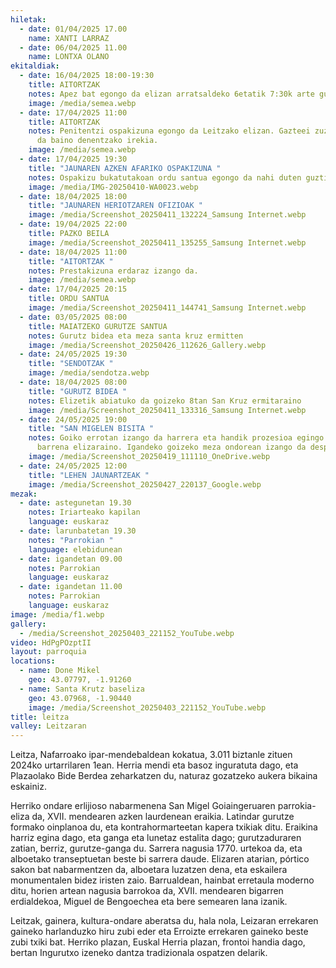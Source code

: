 ```yaml
---
hiletak:
  - date: 01/04/2025 17.00
    name: XANTI LARRAZ
  - date: 06/04/2025 11.00
    name: LONTXA OLANO
ekitaldiak:
  - date: 16/04/2025 18:00-19:30
    title: AITORTZAK
    notes: Apez bat egongo da elizan arratsaldeko 6etatik 7:30k arte gutxi gora behera
    image: /media/semea.webp
  - date: 17/04/2025 11:00
    title: AITORTZAK
    notes: Penitentzi ospakizuna egongo da Leitzako elizan. Gazteei zuzendua izango
      da baino denentzako irekia.
    image: /media/semea.webp
  - date: 17/04/2025 19:30
    title: "JAUNAREN AZKEN AFARIKO OSPAKIZUNA "
    notes: Ospakizu bukatutakoan ordu santua egongo da nahi duten guztientzat
    image: /media/IMG-20250410-WA0023.webp
  - date: 18/04/2025 18:00
    title: "JAUNAREN HERIOTZAREN OFIZIOAK "
    image: /media/Screenshot_20250411_132224_Samsung Internet.webp
  - date: 19/04/2025 22:00
    title: PAZKO BEILA
    image: /media/Screenshot_20250411_135255_Samsung Internet.webp
  - date: 18/04/2025 11:00
    title: "AITORTZAK "
    notes: Prestakizuna erdaraz izango da.
    image: /media/semea.webp
  - date: 17/04/2025 20:15
    title: ORDU SANTUA
    image: /media/Screenshot_20250411_144741_Samsung Internet.webp
  - date: 03/05/2025 08:00
    title: MAIATZEKO GURUTZE SANTUA
    notes: Gurutz bidea eta meza santa kruz ermitten
    image: /media/Screenshot_20250426_112626_Gallery.webp
  - date: 24/05/2025 19:30
    title: "SENDOTZAK "
    image: /media/sendotza.webp
  - date: 18/04/2025 08:00
    title: "GURUTZ BIDEA "
    notes: Elizetik abiatuko da goizeko 8tan San Kruz ermitaraino
    image: /media/Screenshot_20250411_133316_Samsung Internet.webp
  - date: 24/05/2025 19:00
    title: "SAN MIGELEN BISITA "
    notes: Goiko errotan izango da harrera eta handik prozesioa egingo da herrian
      barrena elizaraino. Igandeko goizeko meza ondorean izango da despedida.
    image: /media/Screenshot_20250419_111110_OneDrive.webp
  - date: 24/05/2025 12:00
    title: "LEHEN JAUNARTZEAK "
    image: /media/Screenshot_20250427_220137_Google.webp
mezak:
  - date: astegunetan 19.30
    notes: Iriarteako kapilan
    language: euskaraz
  - date: larunbatetan 19.30
    notes: "Parrokian "
    language: elebidunean
  - date: igandetan 09.00
    notes: Parrokian
    language: euskaraz
  - date: igandetan 11.00
    notes: Parrokian
    language: euskaraz
image: /media/f1.webp
gallery:
  - /media/Screenshot_20250403_221152_YouTube.webp
video: HdPgPOzptII
layout: parroquia
locations:
  - name: Done Mikel
    geo: 43.07797, -1.91260
  - name: Santa Krutz baseliza
    geo: 43.07968, -1.90440
    image: /media/Screenshot_20250403_221152_YouTube.webp
title: leitza
valley: Leitzaran
---
```

Leitza, Nafarroako ipar-mendebaldean kokatua, 3.011 biztanle zituen 2024ko urtarrilaren 1ean. Herria mendi eta basoz inguratuta dago, eta Plazaolako Bide Berdea zeharkatzen du, naturaz gozatzeko aukera bikaina eskainiz.

Herriko ondare erlijioso nabarmenena San Migel Goiaingeruaren parrokia-eliza da, XVII. mendearen azken laurdenean eraikia. Latindar gurutze formako oinplanoa du, eta kontrahormarteetan kapera txikiak ditu. Eraikina harriz egina dago, eta ganga eta lunetaz estalita dago; gurutzaduraren zatian, berriz, gurutze-ganga du. Sarrera nagusia 1770. urtekoa da, eta alboetako transeptuetan beste bi sarrera daude. Elizaren atarian, pórtico sakon bat nabarmentzen da, alboetara luzatzen dena, eta eskailera monumentalen bidez iristen zaio. Barrualdean, hainbat erretaula moderno ditu, horien artean nagusia barrokoa da, XVII. mendearen bigarren erdialdekoa, Miguel de Bengoechea eta bere semearen lana izanik.

Leitzak, gainera, kultura-ondare aberatsa du, hala nola, Leizaran errekaren gaineko harlanduzko hiru zubi eder eta Erroizte errekaren gaineko beste zubi txiki bat. Herriko plazan, Euskal Herria plazan, frontoi handia dago, bertan Ingurutxo izeneko dantza tradizionala ospatzen delarik.